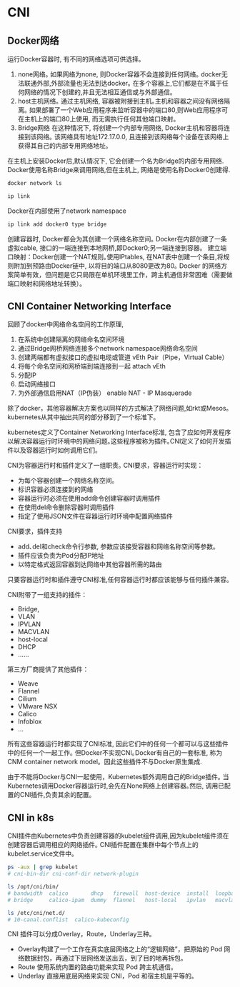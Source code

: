 # CNI

## Docker网络

运行Docker容器时, 有不同的网络选项可供选择｡
1. none网络｡
如果网络为none, 则Docker容器不会连接到任何网络｡
docker无法联通外部,外部流量也无法到达docker｡
在多个容器上,它们都是在不属于任何网络的情况下创建的,并且无法相互通信或与外部通信｡
2. host主机网络｡
通过主机网络, 容器被附接到主机｡主机和容器之间没有网络隔离｡
如果部署了一个Web应用程序来监听容器中的端口80,则Web应用程序可在主机上的端口80上使用, 而无需执行任何其他端口映射｡
3. Bridge网络
在这种情况下, 将创建一个内部专用网络, Docker主机和容器将连接到该网络｡
该网络具有地址172.17.0.0, 且连接到该网络每个设备在该网络上获得其自己的内部专用网络地址｡


在主机上安装Docker后,默认情况下, 它会创建一个名为Bridge的内部专用网络.
Docker使用名称Bridge来调用网络,但在主机上, 网络是使用名称Docker0创建得.
```bash
docker network ls

ip link
```

Docker在内部使用了network namespace
```bash
ip link add docker0 type bridge
```

创建容器时, Docker都会为其创建一个网络名称空间｡
Docker在内部创建了一条虚拟cable, 接口的一端连接到本地网桥,即Docker0;另一端连接到容器。
建立端口映射：Docker创建一个NAT规则｡使用IPtables, 在NAT表中创建一个条目,将规则附加到预路由Docker链中, 以将目的端口从8080更改为80｡
Docker 的网络方案简单有效，但问题是它只局限在单机环境里工作，跨主机通信非常困难（需要做端口映射和网络地址转换）。

## CNI Container Networking Interface

回顾了docker中网络命名空间的工作原理,
1. 在系统中创建隔离的网络命名空间环境
2. 通过Bridge网桥网络连接多个network namespace网络命名空间
3. 创建两端都有虚拟接口的虚拟电缆或管道 vEth Pair（Pipe，Virtual Cable）
4. 将每个命名空间和网桥端到端连接到一起 attach vEth
5. 分配IP
6. 启动网络接口
7. 为外部通信启用NAT（IP伪装） enable NAT - IP Masquerade

除了docker，其他容器解决方案也以同样的方式解决了网络问题,如rkt或Mesos。kubernetes从其中抽出共同的部分移到了一个标准下｡

kubernetes定义了Container Networking Interface标准, 包含了应如何开发程序以解决容器运行时环境中的网络问题｡这些程序被称为插件｡CNI定义了如何开发插件以及容器运行时如何调用它们｡

CNI为容器运行时和插件定义了一组职责｡
CNI要求，容器运行时实现：
+ 为每个容器创建一个网络名称空间｡
+ 标识容器必须连接到的网络
+ 容器运行时必须在使用add命令创建容器时调用插件
+ 在使用del命令删除容器时调用插件
+ 指定了使用JSON文件在容器运行时环境中配置网络插件

CNI要求，插件支持
+ add､del和check命令行参数, 参数应该接受容器和网络名称空间等参数｡
+ 插件应该负责为Pod分配IP地址
+ 以特定格式返回容器到达网络中其他容器所需的路由


只要容器运行时和插件遵守CNI标准,任何容器运行时都应该能够与任何插件兼容｡

CNI附带了一组支持的插件：
+ Bridge,
+ VLAN
+ IPVLAN
+ MACVLAN
+ host-local
+ DHCP
+ ......

第三方厂商提供了其他插件：
+ Weave
+ Flannel
+ Cilium
+ VMware NSX
+ Calico
+ Infoblox
+ ...

所有这些容器运行时都实现了CNI标准, 因此它们中的任何一个都可以与这些插件中的任何一个一起工作｡
但Docker不实现CNI｡Docker有自己的一套标准, 称为CNM container network model。因此这些插件不与Docker原生集成.

由于不能将Docker与CNI一起使用，Kubernetes额外调用自己的Bridge插件｡
当Kubernetes调用Docker容器运行时,会先在None网络上创建容器｡然后, 调用已配置的CNI插件,负责其余的配置｡

## CNI in k8s

CNI插件由Kubernetes中负责创建容器的kubelet组件调用,因为kubelet组件须在创建容器后调用相应的网络插件｡
CNI插件配置在集群中每个节点上的kubelet.service文件中｡

```bash
ps -aux | grep kubelet
# cni-bin-dir cni-conf-dir network-plugin

ls /opt/cni/bin/
# bandwidth  calico       dhcp   firewall  host-device  install  loopback  portmap  sbr     tuning  vrf
# bridge     calico-ipam  dummy  flannel   host-local   ipvlan   macvlan   ptp      static  vlan

ls /etc/cni/net.d/
# 10-canal.conflist  calico-kubeconfig
```

CNI 插件可以分成Overlay，Route，Underlay三种。

+ Overlay构建了一个工作在真实底层网络之上的“逻辑网络”，把原始的 Pod 网络数据封包，再通过下层网络发送出去，到了目的地再拆包。
+ Route 使用系统内置的路由功能来实现 Pod 跨主机通信。
+ Underlay 直接用底层网络来实现 CNI，Pod 和宿主机是平等的。